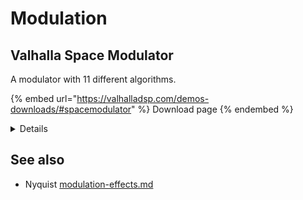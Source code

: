 # Modulation

## Valhalla Space Modulator

A modulator with 11 different algorithms.

{% embed url="https://valhalladsp.com/demos-downloads/#spacemodulator" %}
Download page
{% endembed %}

<details>

<summary>Details</summary>

© 2022 VALHALLA DSP, LLC.

COMPATIBILITY:

* WINDOWS: WINDOWS 7/8/10
* PLUGIN FORMATS: 64-BIT VST2.4/VST3/AAX

&#x20;

* MAC: OSX 10.8/10.9/10.10/10.11, MACOS 10.12/10.13/10.14/10.15, MACOS 11 BIG SUR
* PLUGIN FORMATS: 64-BIT VST2.4/VST3/AAX/AU

\


Information from the vendor: [https://valhalladsp.com/shop/modulation/valhalla-space-modulator/](https://valhalladsp.com/shop/modulation/valhalla-space-modulator/)

**Earth Shattering Kaboom.**

ValhallaSpaceModulator is our take on flanging.

Eleven algorithms allow you to get through-zero flanging, barberpole flanging, detuning, doubling, strange echoes, reverbs, and all sorts of effects that defy description.



![](<../.gitbook/assets/image (5).png>)

</details>

## See also

* Nyquist [modulation-effects.md](../nyquist-plugins/effect-plugins/modulation-effects.md "mention")
